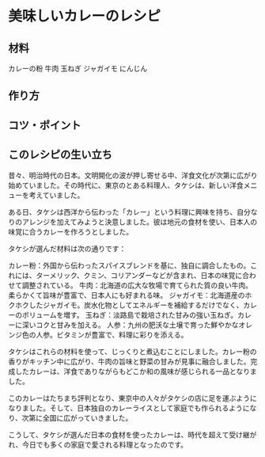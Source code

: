 # 美味しいカレーのレシピ
## 材料
カレーの粉
牛肉
玉ねぎ
ジャガイモ
にんじん

## 作り方


## コツ・ポイント


## このレシピの生い立ち

昔々、明治時代の日本。文明開化の波が押し寄せる中、洋食文化が次第に広がり始めていました。その時代に、東京のとある料理人、タケシは、新しい洋食メニューを考えていました。

ある日、タケシは西洋から伝わった「カレー」という料理に興味を持ち、自分なりのアレンジを加えてみようと決意しました。彼は地元の食材を使い、日本人の味覚に合うカレーを作ろうとしました。

タケシが選んだ材料は次の通りです：

カレー粉：外国から伝わったスパイスブレンドを基に、独自に調合したもの。これには、ターメリック、クミン、コリアンダーなどが含まれ、日本の味覚に合わせて調整されている。
牛肉：北海道の広大な牧場で育てられた質の良い牛肉。柔らかくて旨味が豊富で、日本人にも好まれる味。
ジャガイモ：北海道産のホクホクしたジャガイモ。炭水化物としてエネルギーを補給するだけでなく、カレーのボリュームを増す。
玉ねぎ：淡路島で栽培された甘みの強い玉ねぎ。カレーに深いコクと甘みを加える。
人参：九州の肥沃な土壌で育った鮮やかなオレンジ色の人参。ビタミンが豊富で、料理に彩りを添える。

タケシはこれらの材料を使って、じっくりと煮込むことにしました。カレー粉の香りがキッチン中に広がり、牛肉の旨味と野菜の甘みが見事に融合しました。完成したカレーは、洋食でありながらもどこか和の風味が感じられる一品となりました。

このカレーはたちまち評判となり、東京中の人々がタケシの店に足を運ぶようになりました。そして、日本独自のカレーライスとして家庭でも作られるようになり、次第に全国に広がっていきました。

こうして、タケシが選んだ日本の食材を使ったカレーは、時代を超えて受け継がれ、今日でも多くの家庭で愛される料理となったのです。
